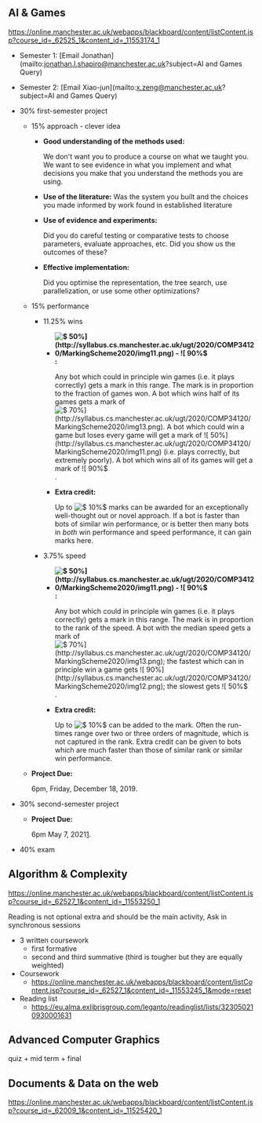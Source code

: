 ## AI & Games

https://online.manchester.ac.uk/webapps/blackboard/content/listContent.jsp?course_id=_62525_1&content_id=_11553174_1

- Semester 1: [Email Jonathan](mailto:jonathan.l.shapiro@manchester.ac.uk?subject=AI and Games Query)
- Semester 2: [Email Xiao-jun](mailto:x.zeng@manchester.ac.uk?subject=AI and Games Query)

- 30% first-semester project

  - 15% approach - clever idea

    - **Good understanding of the methods used:**

      We don't want you to produce a course on what we taught you. We want to see evidence in what you implement and what decisions you make that you understand the methods you are using.

    - **Use of the literature:**
      Was the system you built and the choices you made informed by work found in established literature

    - **Use of evidence and experiments:**

      Did you do careful testing or comparative tests to choose parameters, evaluate approaches, etc. Did you show us the outcomes of these?

    - **Effective implementation:**

      Did you optimise the representation, the tree search, use parallelization, or use some other optimizations?

  - 15% performance

    - 11.25% wins

      - **![$ 50\%$](http://syllabus.cs.manchester.ac.uk/ugt/2020/COMP34120/MarkingScheme2020/img11.png) - ![$ 90\%$](http://syllabus.cs.manchester.ac.uk/ugt/2020/COMP34120/MarkingScheme2020/img12.png):**

        Any bot which could in principle win games (i.e. it plays correctly) gets a mark in this range. The mark is in proportion to the fraction of games won. A bot which wins half of its games gets a mark of ![$ 70\%$](http://syllabus.cs.manchester.ac.uk/ugt/2020/COMP34120/MarkingScheme2020/img13.png). A bot which could win a game but loses every game will get a mark of ![$ 50\%$](http://syllabus.cs.manchester.ac.uk/ugt/2020/COMP34120/MarkingScheme2020/img11.png) (i.e. plays correctly, but extremely poorly). A bot which wins all of its games will get a mark of ![$ 90\%$](http://syllabus.cs.manchester.ac.uk/ugt/2020/COMP34120/MarkingScheme2020/img12.png).

      - **Extra credit:**

        Up to ![$ 10\%$](http://syllabus.cs.manchester.ac.uk/ugt/2020/COMP34120/MarkingScheme2020/img14.png) marks can be awarded for an exceptionally well-thought out or novel approach. If a bot is faster than bots of similar win performance, or is better then many bots in *both* win performance and speed performance, it can gain marks here.

    - 3.75% speed

      - **![$ 50\%$](http://syllabus.cs.manchester.ac.uk/ugt/2020/COMP34120/MarkingScheme2020/img11.png) - ![$ 90\%$](http://syllabus.cs.manchester.ac.uk/ugt/2020/COMP34120/MarkingScheme2020/img12.png):**

        Any bot which could in principle win games (i.e. it plays correctly) gets a mark in this range. The mark is in proportion to the rank of the speed. A bot with the median speed gets a mark of ![$ 70\%$](http://syllabus.cs.manchester.ac.uk/ugt/2020/COMP34120/MarkingScheme2020/img13.png); the fastest which can in principle win a game gets ![$ 90\%$](http://syllabus.cs.manchester.ac.uk/ugt/2020/COMP34120/MarkingScheme2020/img12.png); the slowest gets ![$ 50\%$](http://syllabus.cs.manchester.ac.uk/ugt/2020/COMP34120/MarkingScheme2020/img11.png).

      - **Extra credit:**

        Up to ![$ 10\%$](http://syllabus.cs.manchester.ac.uk/ugt/2020/COMP34120/MarkingScheme2020/img14.png) can be added to the mark. Often the run-times range over two or three orders of magnitude, which is not captured in the rank. Extra credit can be given to bots which are much faster than those of similar rank or similar win performance.

  - **Project Due:**

    6pm, Friday, December 18, 2019.

- 30% second-semester project

  - **Project Due:**

    6pm May 7, 2021[1](http://syllabus.cs.manchester.ac.uk/ugt/COMP34120/CourseInfo2020/footnode.html#foot64).

- 40% exam

## Algorithm & Complexity

https://online.manchester.ac.uk/webapps/blackboard/content/listContent.jsp?course_id=_62527_1&content_id=_11553250_1

Reading is not optional extra and should be the main activity, Ask in synchronous sessions

- 3 written coursework
  - first formative
  - second and third summative (third is tougher but they are equally weighted)
- Coursework
  - https://online.manchester.ac.uk/webapps/blackboard/content/listContent.jsp?course_id=_62527_1&content_id=_11553245_1&mode=reset
- Reading list
  - https://eu.alma.exlibrisgroup.com/leganto/readinglist/lists/323050210930001631

## Advanced Computer Graphics

quiz + mid term + final

## Documents & Data on the web

https://online.manchester.ac.uk/webapps/blackboard/content/listContent.jsp?course_id=_62009_1&content_id=_11525420_1